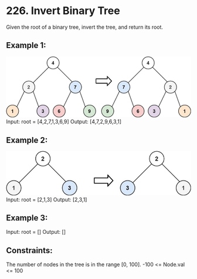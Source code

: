 # 226. Invert Binary Tree

Given the root of a binary tree, invert the tree, and return its root.

## Example 1:
![Example 1](images/invert-tree-1.jpg)
Input: root = [4,2,7,1,3,6,9]
Output: [4,7,2,9,6,3,1]

## Example 2:
![Example 2](images/invert-tree-2.jpg)
Input: root = [2,1,3]
Output: [2,3,1]

## Example 3:
Input: root = []
Output: []
 

## Constraints:
The number of nodes in the tree is in the range [0, 100].
-100 <= Node.val <= 100